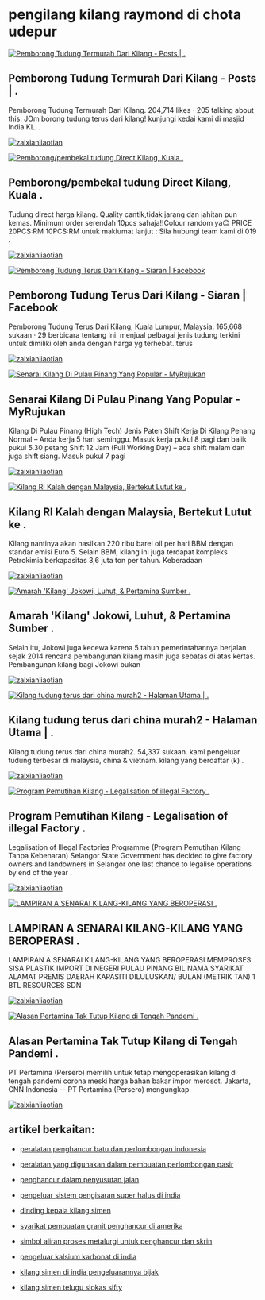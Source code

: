 # pengilang kilang raymond di chota udepur
<a href="https://mnn.zoosnet.net/LR/Chatpre.aspx?id=MNN94995150&p=https://topgrinding.com/" target="_blank">![Pemborong Tudung Termurah Dari Kilang - Posts | .](https://github.com/technlg/images/blob/main/51.jpg)</a>
## Pemborong Tudung Termurah Dari Kilang - Posts | .
Pemborong Tudung Termurah Dari Kilang. 204,714 likes · 205 talking about this. JOm borong tudung terus dari kilang! kunjungi kedai kami di masjid India KL. .
<a href="https://mnn.zoosnet.net/LR/Chatpre.aspx?id=MNN94995150&p=https://topgrinding.com/" target="_blank"><img src="https://github.com/technlg/images/raw/main/chat11.jpg" alt="zaixianliaotian"/></a><a href="//whatsapp.shibangsoft.com/WhatsApp.php" ><img src="https://github.com/technlg/images/raw/main/chat11.png" alt=""></a>
<a href="https://mnn.zoosnet.net/LR/Chatpre.aspx?id=MNN94995150&p=https://topgrinding.com/" target="_blank">![Pemborong/pembekal tudung Direct Kilang, Kuala .](https://github.com/technlg/images/blob/main/40.jpg)</a>
## Pemborong/pembekal tudung Direct Kilang, Kuala .
Tudung direct harga kilang. Quality cantik,tidak jarang dan jahitan pun kemas. Minimum order serendah 10pcs sahaja!!Colour random ya😊 PRICE 20PCS:RM 10PCS:RM untuk maklumat lanjut : Sila hubungi team kami di 019 .
<a href="https://mnn.zoosnet.net/LR/Chatpre.aspx?id=MNN94995150&p=https://topgrinding.com/" target="_blank"><img src="https://github.com/technlg/images/raw/main/chat11.jpg" alt="zaixianliaotian"/></a><a href="//whatsapp.shibangsoft.com/WhatsApp.php" ><img src="https://github.com/technlg/images/raw/main/chat11.png" alt=""></a>
<a href="https://mnn.zoosnet.net/LR/Chatpre.aspx?id=MNN94995150&p=https://topgrinding.com/" target="_blank">![Pemborong Tudung Terus Dari Kilang - Siaran | Facebook](https://github.com/technlg/images/blob/main/17.jpg)</a>
## Pemborong Tudung Terus Dari Kilang - Siaran | Facebook
Pemborong Tudung Terus Dari Kilang, Kuala Lumpur, Malaysia. 165,668 sukaan · 29 berbicara tentang ini. menjual pelbagai jenis tudung terkini untuk dimiliki oleh anda dengan harga yg terhebat..terus
<a href="https://mnn.zoosnet.net/LR/Chatpre.aspx?id=MNN94995150&p=https://topgrinding.com/" target="_blank"><img src="https://github.com/technlg/images/raw/main/chat11.jpg" alt="zaixianliaotian"/></a><a href="//whatsapp.shibangsoft.com/WhatsApp.php" ><img src="https://github.com/technlg/images/raw/main/chat11.png" alt=""></a>
<a href="https://mnn.zoosnet.net/LR/Chatpre.aspx?id=MNN94995150&p=https://topgrinding.com/" target="_blank">![Senarai Kilang Di Pulau Pinang Yang Popular - MyRujukan](https://github.com/technlg/images/blob/main/46.jpg)</a>
## Senarai Kilang Di Pulau Pinang Yang Popular - MyRujukan
Kilang Di Pulau Pinang (High Tech) Jenis Paten Shift Kerja Di Kilang Penang Normal – Anda kerja 5 hari seminggu. Masuk kerja pukul 8 pagi dan balik pukul 5.30 petang Shift 12 Jam (Full Working Day) – ada shift malam dan juga shift siang. Masuk pukul 7 pagi 
<a href="https://mnn.zoosnet.net/LR/Chatpre.aspx?id=MNN94995150&p=https://topgrinding.com/" target="_blank"><img src="https://github.com/technlg/images/raw/main/chat11.jpg" alt="zaixianliaotian"/></a><a href="//whatsapp.shibangsoft.com/WhatsApp.php" ><img src="https://github.com/technlg/images/raw/main/chat11.png" alt=""></a>
<a href="https://mnn.zoosnet.net/LR/Chatpre.aspx?id=MNN94995150&p=https://topgrinding.com/" target="_blank">![Kilang RI Kalah dengan Malaysia, Bertekut Lutut ke .](https://github.com/technlg/images/blob/main/14.jpg)</a>
## Kilang RI Kalah dengan Malaysia, Bertekut Lutut ke .
Kilang nantinya akan hasilkan 220 ribu barel oil per hari BBM dengan standar emisi Euro 5. Selain BBM, kilang ini juga terdapat kompleks Petrokimia berkapasitas 3,6 juta ton per tahun. Keberadaan 
<a href="https://mnn.zoosnet.net/LR/Chatpre.aspx?id=MNN94995150&p=https://topgrinding.com/" target="_blank"><img src="https://github.com/technlg/images/raw/main/chat11.jpg" alt="zaixianliaotian"/></a><a href="//whatsapp.shibangsoft.com/WhatsApp.php" ><img src="https://github.com/technlg/images/raw/main/chat11.png" alt=""></a>
<a href="https://mnn.zoosnet.net/LR/Chatpre.aspx?id=MNN94995150&p=https://topgrinding.com/" target="_blank">![Amarah 'Kilang' Jokowi, Luhut, & Pertamina Sumber .](https://github.com/technlg/images/blob/main/6.jpg)</a>
## Amarah 'Kilang' Jokowi, Luhut, & Pertamina Sumber .
Selain itu, Jokowi juga kecewa karena 5 tahun pemerintahannya berjalan sejak 2014 rencana pembangunan kilang masih juga sebatas di atas kertas. Pembangunan kilang bagi Jokowi bukan 
<a href="https://mnn.zoosnet.net/LR/Chatpre.aspx?id=MNN94995150&p=https://topgrinding.com/" target="_blank"><img src="https://github.com/technlg/images/raw/main/chat11.jpg" alt="zaixianliaotian"/></a><a href="//whatsapp.shibangsoft.com/WhatsApp.php" ><img src="https://github.com/technlg/images/raw/main/chat11.png" alt=""></a>
<a href="https://mnn.zoosnet.net/LR/Chatpre.aspx?id=MNN94995150&p=https://topgrinding.com/" target="_blank">![Kilang tudung terus dari china murah2 - Halaman Utama | .](https://github.com/technlg/images/blob/main/62.jpg)</a>
## Kilang tudung terus dari china murah2 - Halaman Utama | .
Kilang tudung terus dari china murah2. 54,337 sukaan. kami pengeluar tudung terbesar di malaysia, china & vietnam. kilang yang berdaftar (k) .
<a href="https://mnn.zoosnet.net/LR/Chatpre.aspx?id=MNN94995150&p=https://topgrinding.com/" target="_blank"><img src="https://github.com/technlg/images/raw/main/chat11.jpg" alt="zaixianliaotian"/></a><a href="//whatsapp.shibangsoft.com/WhatsApp.php" ><img src="https://github.com/technlg/images/raw/main/chat11.png" alt=""></a>
<a href="https://mnn.zoosnet.net/LR/Chatpre.aspx?id=MNN94995150&p=https://topgrinding.com/" target="_blank">![Program Pemutihan Kilang - Legalisation of illegal Factory .](https://github.com/technlg/images/blob/main/59.jpg)</a>
## Program Pemutihan Kilang - Legalisation of illegal Factory .
Legalisation of Illegal Factories Programme (Program Pemutihan Kilang Tanpa Kebenaran) Selangor State Government has decided to give factory owners and landowners in Selangor one last chance to legalise operations by end of the year .
<a href="https://mnn.zoosnet.net/LR/Chatpre.aspx?id=MNN94995150&p=https://topgrinding.com/" target="_blank"><img src="https://github.com/technlg/images/raw/main/chat11.jpg" alt="zaixianliaotian"/></a><a href="//whatsapp.shibangsoft.com/WhatsApp.php" ><img src="https://github.com/technlg/images/raw/main/chat11.png" alt=""></a>
<a href="https://mnn.zoosnet.net/LR/Chatpre.aspx?id=MNN94995150&p=https://topgrinding.com/" target="_blank">![LAMPIRAN A SENARAI KILANG-KILANG YANG BEROPERASI .](https://github.com/technlg/images/blob/main/31.jpg)</a>
## LAMPIRAN A SENARAI KILANG-KILANG YANG BEROPERASI .
LAMPIRAN A SENARAI KILANG-KILANG YANG BEROPERASI MEMPROSES SISA PLASTIK IMPORT DI NEGERI PULAU PINANG BIL NAMA SYARIKAT ALAMAT PREMIS DAERAH KAPASITI DILULUSKAN/ BULAN (METRIK TAN) 1 BTL RESOURCES SDN
<a href="https://mnn.zoosnet.net/LR/Chatpre.aspx?id=MNN94995150&p=https://topgrinding.com/" target="_blank"><img src="https://github.com/technlg/images/raw/main/chat11.jpg" alt="zaixianliaotian"/></a><a href="//whatsapp.shibangsoft.com/WhatsApp.php" ><img src="https://github.com/technlg/images/raw/main/chat11.png" alt=""></a>
<a href="https://mnn.zoosnet.net/LR/Chatpre.aspx?id=MNN94995150&p=https://topgrinding.com/" target="_blank">![Alasan Pertamina Tak Tutup Kilang di Tengah Pandemi .](https://github.com/technlg/images/blob/main/40.jpg)</a>
## Alasan Pertamina Tak Tutup Kilang di Tengah Pandemi .
PT Pertamina (Persero) memilih untuk tetap mengoperasikan kilang di tengah pandemi corona meski harga bahan bakar impor merosot. Jakarta, CNN Indonesia -- PT Pertamina (Persero) mengungkap 
<a href="https://mnn.zoosnet.net/LR/Chatpre.aspx?id=MNN94995150&p=https://topgrinding.com/" target="_blank"><img src="https://github.com/technlg/images/raw/main/chat11.jpg" alt="zaixianliaotian"/></a><a href="//whatsapp.shibangsoft.com/WhatsApp.php" ><img src="https://github.com/technlg/images/raw/main/chat11.png" alt=""></a>
## artikel berkaitan:
* [peralatan penghancur batu dan perlombongan indonesia](peralatan%20penghancur%20batu%20dan%20perlombongan%20indonesia.md)
* [peralatan yang digunakan dalam pembuatan perlombongan pasir](peralatan%20yang%20digunakan%20dalam%20pembuatan%20perlombongan%20pasir.md)
* [penghancur dalam penyusutan jalan](penghancur%20dalam%20penyusutan%20jalan.md)
* [pengeluar sistem pengisaran super halus di india](pengeluar%20sistem%20pengisaran%20super%20halus%20di%20india.md)
* [dinding kepala kilang simen](dinding%20kepala%20kilang%20simen.md)
* [syarikat pembuatan granit penghancur di amerika](syarikat%20pembuatan%20granit%20penghancur%20di%20amerika.md)
* [simbol aliran proses metalurgi untuk penghancur dan skrin](simbol%20aliran%20proses%20metalurgi%20untuk%20penghancur%20dan%20skrin.md)
* [pengeluar kalsium karbonat di india](pengeluar%20kalsium%20karbonat%20di%20india.md)
* [kilang simen di india pengeluarannya bijak](kilang%20simen%20di%20india%20pengeluarannya%20bijak.md)
* [kilang simen telugu slokas sifty](kilang%20simen%20telugu%20slokas%20sifty.md)
